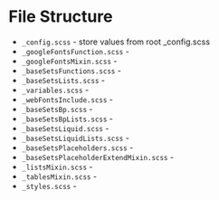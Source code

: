 # File Structure 

* `_config.scss` - store values from root _config.scss
* `_googleFontsFunction.scss` - 
* `_googleFontsMixin.scss` - 
* `_baseSetsFunctions.scss` - 
* `_baseSetsLists.scss` - 
* `_variables.scss` - 
* `_webFontsInclude.scss` - 
* `_baseSetsBp.scss` - 
* `_baseSetsBpLists.scss` - 
* `_baseSetsLiquid.scss` - 
* `_baseSetsLiquidLists.scss` - 
* `_baseSetsPlaceholders.scss` - 
* `_baseSetsPlaceholderExtendMixin.scss` - 
* `_listsMixin.scss` - 
* `_tablesMixin.scss` - 
* `_styles.scss` - 
